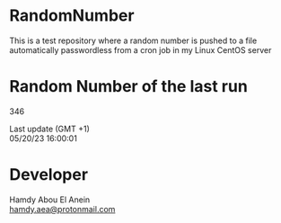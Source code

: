 # RandomNumber    
This is a test repository where a random number is pushed to a file automatically passwordless from a cron job in my Linux CentOS server    
# Random Number of the last run   
346
      
Last update (GMT +1)    
05/20/23 16:00:01
# Developer    
Hamdy Abou El Anein   
hamdy.aea@protonmail.com
